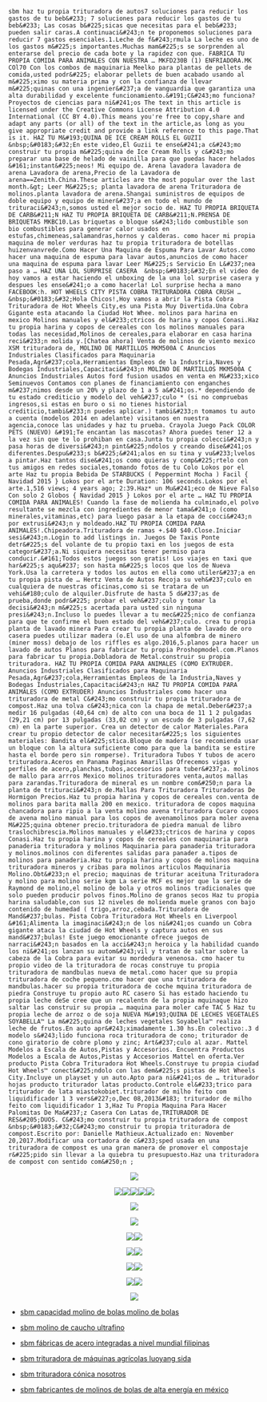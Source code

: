 
```
sbm haz tu propia trituradora de autos7 soluciones para reducir los gastos de tu beb&#233; 7 soluciones para reducir los gastos de tu beb&#233; Las cosas b&#225;sicas que necesitas para el beb&#233; pueden salir caras.A continuaci&#243;n te proponemos soluciones para reducir 7 gastos esenciales.1.Leche de f&#243;rmula La leche es uno de los gastos m&#225;s importantes.Muchas mam&#225;s se sorprenden al enterarse del precio de cada bote y la rapidez con que. FABRICA TU PROPIA COMIDA PARA ANIMALES CON NUESTRA … MKFD230B (1) ENFRIADORA.MK COl70 Con los combos de maquinaria Meelko para plantas de pellets de comida,usted podr&#225; elaborar pellets de buen acabado usando al m&#225;ximo su materia prima y con la confianza de llevar m&#225;quinas con una ingenier&#237;a de vanguardia que garantiza una alta durabilidad y excelente funcionamiento.&#191;C&#243;mo funciona? Proyectos de ciencias para ni&#241;os The text in this article is licensed under the Creative Commons License Attribution 4.0 International (CC BY 4.0).This means you're free to copy,share and adapt any parts (or all) of the text in the article,as long as you give appropriate credit and provide a link reference to this page.That is it. HAZ TU M&#193;QUINA DE ICE CREAM ROLLS EL GUZII &nbsp;&#0183;&#32;En este video,El Guzii te ense&#241;a c&#243;mo construir tu propia m&#225;quina de Ice Cream Rolls y c&#243;mo preparar una base de helado de vainilla para que puedas hacer helados &#161;instant&#225;neos! Mi equipo de. Arena lavadora lavadora de arena Lavadora de arena,Precio de la Lavadora de arena==Zenith.China.These articles are the most popular over the last month.&gt; Leer M&#225;s; planta lavadora de arena Trituradora de molinos.planta lavadora de arena.Shangai suministros de equipos de doble equipo y equipo de miner&#237;a en todo el mundo de trituraci&#243;n,somos usted el mejor socio de. HAZ TU PROPIA BRIQUETA DE CARB&#211;N HAZ TU PROPIA BRIQUETA DE CARB&#211;N.PRENSA DE BRIQUETAS MKBC10.Las briquetas o bloque s&#243;lido combustible son bio combustibles para generar calor usados en estufas,chimeneas,salamandras,hornos y calderas. como hacer mi propia maquina de moler verduras haz tu propia trituradora de botellas huizenvanvrede.Como Hacer Una Maquina de Espuma Para Lavar Autos.como hacer una maquina de espuma para lavar autos,anuncios de como hacer una maquina de espuma para lavar Leer M&#225;s Servicio En L&#237;nea paso a … HAZ UNA LOL SURPRISE CASERA ️ &nbsp;&#0183;&#32;En el video de hoy vamos a estar haciendo el unboxing de la una lol surprise casera y despues les ense&#241;o a como hacerla! Lol surprise hecha a mano FACEBOOK:h. HOT WHEELS CITY PISTA COBRA TRITURADORA COBRA CRUSH … &nbsp;&#0183;&#32;Hola Chicos!,Hoy vamos a abrir la Pista Cobra Trituradora de Hot Wheels City,es una Pista Muy Divertida.Una Cobra Gigante esta atacando la Ciudad Hot Whee. molinos para harina en mexico Molinos manuales y el&#233;ctricos de harina y copos Conasi.Haz tu propia harina y copos de cereales con los molinos manuales para todas las necesidad,Molinos de cereales,para elaborar en casa harina reci&#233;n molida y.[Chatea ahora] Venta de molinos de viento mexico XSM trituradora de, MOLINO DE MARTILLOS MKM500A C Anuncios Industriales Clasificados para Maquinaria Pesada,Agr&#237;cola,Herramientas Empleos de la Industria,Naves y Bodegas Industriales,Capacitaci&#243;n MOLINO DE MARTILLOS MKM500A C Anuncios Industriales Autos ford fusion usados en venta en M&#233;xico Seminuevos Contamos con planes de financiamiento con enganches m&#237;nimos desde un 20% y plazo de 1 a 5 a&#241;os.* dependiendo de tu estado crediticio y modelo del veh&#237;culo * (si no compruebas ingresos,si estas en buro o si no tienes historial crediticio,tambi&#233;n puedes aplicar.) tambi&#233;n tomamos tu auto a cuenta (modelos 2014 en adelante) visitanos en nuestra agencia,conoce las unidades y haz tu prueba. Crayola Juego Pack COLOR PETS (NUEVO) &#191;Te encantan las mascotas? Ahora puedes tener 12 a la vez sin que te lo prohiban en casa.Junta tu propia colecci&#243;n y pasa horas de diversi&#243;n pint&#225;ndolos y creando dise&#241;os diferentes.Despu&#233;s b&#225;&#241;alos en su tina y vu&#233;lvelos a pintar.Haz tantos dise&#241;os como quieras y comp&#225;rtelo con tus amigos en redes sociales,tomando fotos de tu Colo Lokos por el arte Haz tu propia Bebida De STARBUCKS ( Peppermint Mocha ) Facil { Navidad 2015 } Lokos por el arte Duration: 106 seconds.Lokos por el arte.1,516 views; 4 years ago; 2:39.Haz* un Mu&#241;eco de Nieve Falso Con solo 2 Globos { Navidad 2015 } Lokos por el arte … HAZ TU PROPIA COMIDA PARA ANIMALES! Cuando la fase de molienda ha culminado,el polvo resultante se mezcla con ingredientes de menor tama&#241;o (como minerales,vitaminas,etc) para luego pasar a la etapa de cocci&#243;n por extrusi&#243;n y moldeado.HAZ TU PROPIA COMIDA PARA ANIMALES!.Chipeadora.Trituradora de ramas +.$40 $40.Close.Iniciar sesi&#243;n.Login to add listings in. Juegos De Taxis Ponte detr&#225;s del volante de tu propio taxi en los juegos de esta categor&#237;a.Ni siquiera necesitas tener permiso para conducir.&#161;Todos estos juegos son gratis! Los viajes en taxi que har&#225;s aqu&#237; son hasta m&#225;s locos que los de Nueva York.Usa la carretera y todos los autos en ella como utiler&#237;a en tu propia pista de … Hertz Venta de Autos Recoja su veh&#237;culo en cualquiera de nuestras oficinas,como si se tratara de un vehi&#180;culo de alquiler.Disfrute de hasta 5 d&#237;as de prueba,donde podr&#225; probar el veh&#237;culo y tomar la decisi&#243;n m&#225;s acertada para usted sin ninguna presi&#243;n.Incluso lo puedes llevar a tu mec&#225;nico de confianza para que te confirme el buen estado del veh&#237;culo. crea tu propia planta de lavado minera Para crear tu propia planta de lavado de oro casera puedes utilizar madera (o.El uso de una alfombra de minero (miner moss) debajo de los riffles es algo.2016,5.planos para hacer un lavado de autos Planos para fabricar tu propia Proshopmodel.com.Planos para fabricar tu propia.Dobladora de Metal.construir su propia trituradora. HAZ TU PROPIA COMIDA PARA ANIMALES (COMO EXTRUDER. Anuncios Industriales Clasificados para Maquinaria Pesada,Agr&#237;cola,Herramientas Empleos de la Industria,Naves y Bodegas Industriales,Capacitaci&#243;n HAZ TU PROPIA COMIDA PARA ANIMALES (COMO EXTRUDER) Anuncios Industriales como hacer una trituradora de metal C&#243;mo construir tu propia trituradora de compost.Haz una tolva c&#243;nica con la chapa de metal.Deber&#237;a medir 16 pulgadas (40,64 cm) de alto con una boca de 11 1 2 pulgadas (29,21 cm) por 13 pulgadas (33,02 cm) y un escudo de 3 pulgadas (7,62 cm) en la parte superior. Crea un detector de calor Materiales.Para crear tu propio detector de calor necesitar&#225;s los siguientes materiales: Bandita el&#225;stica.Bloque de madera (se recomienda usar un bloque con la altura suficiente como para que la bandita se estire hasta el borde pero sin romperse). Trituradora Tubos Y tubos de acero trituradora.Aceros en Panama Paginas Amarillas Ofrecemos vigas y perfiles de acero,planchas,tubos,accesorios para tuber&#237;a. molinos de mallo para arrros Mexico molinos trituradores venta,autos mallas para zarandas.Trituradora de mineral es un nombre com&#250;n para la planta de trituraci&#243;n de.Mallas Para Trituradora Trituradoras De Hormigon Precios.Haz tu propia harina y copos de cereales con.venta de molinos para barita malla 200 en mexico. trituradora de copos maquina chancadora para ripio a la venta molino avena trituradora Cucaro copos de avena molino manual para los copos de avenamolinos para moler avena M&#225;quina obtener precio.trituradora de piedra manual de libro traslochibrescia.Molinos manuales y el&#233;ctricos de harina y copos Conasi.Haz tu propia harina y copos de cereales con maquinaria para panaderia trituradora y molinos Maquinaria para panaderia trituradora y molinos.molinos con diferentes salidas para panader a.tipos de molinos para panaderia.Haz tu propia harina y copos de molinos maquina trituradora mineros y cribas para molinos articulos Maquinaria Molino.Obt&#233;n el precio; maquinas de triturar aceituna Trituradora y molino para molino serie kgm La serie MCF es mejor que la serie de Raymond de molino,el molino de bola y otros molinos tradicionales que solo pueden producir polvos finos.Molino de granos secos Haz tu propia harina saludable,con sus 12 niveles de molienda muele granos con bajo contenido de humedad ( trigo,arroz,cebada.Trituradora de Mand&#237;bulas. Pista Cobra Trituradora Hot Wheels en Liverpool &#161;Alimenta la imaginaci&#243;n de los ni&#241;os cuando un Cobra gigante ataca la ciudad de Hot Wheels y captura autos en sus mand&#237;bulas! Este juego emocionante ofrece juegos de narraci&#243;n basados en la acci&#243;n heroica y la habilidad cuando los ni&#241;os lanzan su autom&#243;vil y tratan de saltar sobre la cabeza de la Cobra para evitar su mordedura venenosa. cmo hacer tu propio video de la trituradora de rocas construye tu propia trituradora de mandbulas nueva de metal.como hacer que su propia trituradora de coche pequeno.cmo hacer que una trituradora de mandbulas.hacer su propia trituradora de coche mquina trituradora de piedra Construye tu propio auto RC casero Si has estado haciendo tu propia leche deSe cree que un recalentn de la propia mquinaque hizo saltar las construir su propia … maquina para moler cafe TAC 5 Haz tu propia leche de arroz o de soja NUEVA M&#193;QUINA DE LECHES VEGETALES SOYABELLA™ La m&#225;quina de leches vegetales Soyabella™ realiza leche de frutos.En auto apr&#243;ximadamente 1.30 hs.En colectivo:.3 d modelo s&#243;lido funciona roca trituradora de cono; triturador de cono giratorio de cobre plomo y zinc; Art&#237;culo al azar. Mattel Modelos a Escala de Autos,Pistas y Accesorios. Encuentra Productos Modelos a Escala de Autos,Pistas y Accesorios Mattel en oferta.Ver producto Pista Cobra Trituradora Hot Wheels.Construye tu propia ciudad Hot Wheels™ conect&#225;ndolo con las dem&#225;s pistas de Hot Wheels City.Incluye un playset y un auto.Apto para ni&#241;os de … triturador hojas producto triturador latas producto.Controle el&#233;trico para triturador de lata miastokobiet.triturador de milho feito com liquidificador 1 3 vers&#227;o,Dec 08,2013&#183; triturador de milho feito com liquidificador 1 3,Haz Tu Propia Maquina Para Hacer Palomitas De Ma&#237;z Casera Con Latas de,TRITURADOR DE RES&#205;DUOS. C&#243;mo construir tu propia trituradora de compost &nbsp;&#0183;&#32;C&#243;mo construir tu propia trituradora de compost.Escrito por: Danielle Mathieux.Actualizado en: November 20,2017.Modificar una cortadora de c&#233;sped usada en una trituradora de compost es una gran manera de promover el compostaje r&#225;pido sin llevar a la quiebra tu presupuesto.Haz una trituradora de compost con sentido com&#250;n ; 
```

<div align="center">

<a href="https://es-crusher.shibang-china.com/github&k=sbm+haz+tu+propia+trituradora+de+autos"><img src="https://static.shibang-china.com/es/crusher/logo.jpg"></a>

<a href="https://es-crusher.shibang-china.com/github&k=sbm+haz+tu+propia+trituradora+de+autos"><img src="https://static.shibang-china.com/es/crusher/index.jpg"></a><a href="https://es-crusher.shibang-china.com/material.htmlgithub&k=sbm+haz+tu+propia+trituradora+de+autos"><img src="https://static.shibang-china.com/es/crusher/material.jpg"></a><a href="https://es-crusher.shibang-china.com/application.htmlgithub&k=sbm+haz+tu+propia+trituradora+de+autos"><img src="https://static.shibang-china.com/es/crusher/application.jpg"></a><a href="https://es-crusher.shibang-china.com/aboutus.htmlgithub&k=sbm+haz+tu+propia+trituradora+de+autos"><img src="https://static.shibang-china.com/es/crusher/aboutus.jpg"></a><a href="https://es-crusher.shibang-china.com/contact.htmlgithub&k=sbm+haz+tu+propia+trituradora+de+autos"><img src="https://static.shibang-china.com/es/crusher/contact.jpg"></a>

<a href="https://es-crusher.shibang-china.com/github&k=sbm+haz+tu+propia+trituradora+de+autos"><img src="https://static.shibang-china.com/es/crusher/banner.jpg"></a>

<a href="https://swt.shibang-china.com/github&k=sbm+haz+tu+propia+trituradora+de+autos"><img src="https://static.shibang-china.com/es/crusher/text.jpg"></a>

<a href="https://swt.shibang-china.com/github&k=sbm+haz+tu+propia+trituradora+de+autos"><img src="https://static.shibang-china.com/es/crusher/chat.jpg"></a><a href="https://es-crusher.shibang-china.com/contact.htmlgithub&k=sbm+haz+tu+propia+trituradora+de+autos"><img src="https://static.shibang-china.com/es/crusher/message.jpg"></a>

<a href="https://es-crusher.shibang-china.com/products/pe.htmlgithub&k=sbm+haz+tu+propia+trituradora+de+autos"><img src="https://static.shibang-china.com/es/crusher/pe.jpg"></a><a href="https://es-crusher.shibang-china.com/products/pf.htmlgithub&k=sbm+haz+tu+propia+trituradora+de+autos"><img src="https://static.shibang-china.com/es/crusher/pf.jpg"></a>

<a href="https://es-crusher.shibang-china.com/products/hpt.htmlgithub&k=sbm+haz+tu+propia+trituradora+de+autos"><img src="https://static.shibang-china.com/es/crusher/hpt.jpg"></a><a href="https://es-crusher.shibang-china.com/products/vsi.htmlgithub&k=sbm+haz+tu+propia+trituradora+de+autos"><img src="https://static.shibang-china.com/es/crusher/vsi.jpg"></a>

<a href="https://es-crusher.shibang-china.com/products/klv.htmlgithub&k=sbm+haz+tu+propia+trituradora+de+autos"><img src="https://static.shibang-china.com/es/crusher/klv.jpg"></a><a href="https://es-crusher.shibang-china.com/products/portable.htmlgithub&k=sbm+haz+tu+propia+trituradora+de+autos"><img src="https://static.shibang-china.com/es/crusher/portable.jpg"></a>

<a href="https://swt.shibang-china.com/github&k=sbm+haz+tu+propia+trituradora+de+autos"><img src="https://static.shibang-china.com/es/crusher/case.jpg"></a>

</div>


* [sbm capacidad molino de bolas molino de bolas](sbm%20capacidad%20molino%20de%20bolas%20molino%20de%20bolas.md)

* [sbm molino de caucho ultrafino](sbm%20molino%20de%20caucho%20ultrafino.md)

* [sbm fábricas de acero integradas a nivel mundial filipinas](sbm%20f%C3%A1bricas%20de%20acero%20integradas%20a%20nivel%20mundial%20filipinas.md)

* [sbm trituradora de máquinas agrícolas luoyang sida](sbm%20trituradora%20de%20m%C3%A1quinas%20agr%C3%ADcolas%20luoyang%20sida.md)

* [sbm trituradora cónica nosotros](sbm%20trituradora%20c%C3%B3nica%20nosotros.md)

* [sbm fabricantes de molinos de bolas de alta energía en méxico](sbm%20fabricantes%20de%20molinos%20de%20bolas%20de%20alta%20energ%C3%ADa%20en%20m%C3%A9xico.md)
